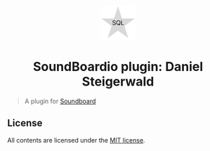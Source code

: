 <p align="center">
  <img src="/icons/icon.svg?sanitize=true" width="80">
  <h1 align="center">SoundBoardio plugin: Daniel Steigerwald</h1>
</p>

> A plugin for [Soundboard](https://soundboardio.com/app/adamsir/steida/)

## License

All contents are licensed under the [MIT license].

[mit license]: LICENSE
